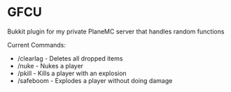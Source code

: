 # GFCU
Bukkit plugin for my private PlaneMC server that handles random functions

Current Commands:
- /clearlag - Deletes all dropped items
- /nuke - Nukes a player
- /pkill - Kills a player with an explosion
- /safeboom - Explodes a player without doing damage
